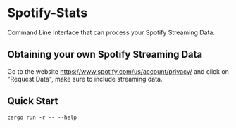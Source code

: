 # Spotify-Stats

Command Line Interface that can process your Spotify Streaming Data.

## Obtaining your own Spotify Streaming Data

Go to the website <https://www.spotify.com/us/account/privacy/> and click on "Request Data", make sure to include streaming data.

## Quick Start

```console
cargo run -r -- --help
```
